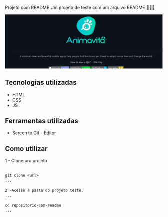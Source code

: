 Projeto com README
Um projeto de teste com um arquivo README 🤖🐱‍👤

[<img src="./tela.gif" alt="gif da tela incicial do projeto">](https://google.com)

## Tecnologias utilizadas 
- HTML
- CSS
- JS

## Ferramentas utilizadas

- Screen to Gif - Editor

## Como utilizar

1 - Clone pro projeto
```

git clone <url>
...

2 -Acesso a pasta do projeto teste.
...

cd repositorio-com-readme
...